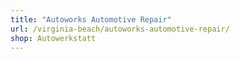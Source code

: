```yaml
---
title: "Autoworks Automotive Repair"
url: /virginia-beach/autoworks-automotive-repair/
shop: Autowerkstatt
---
```

